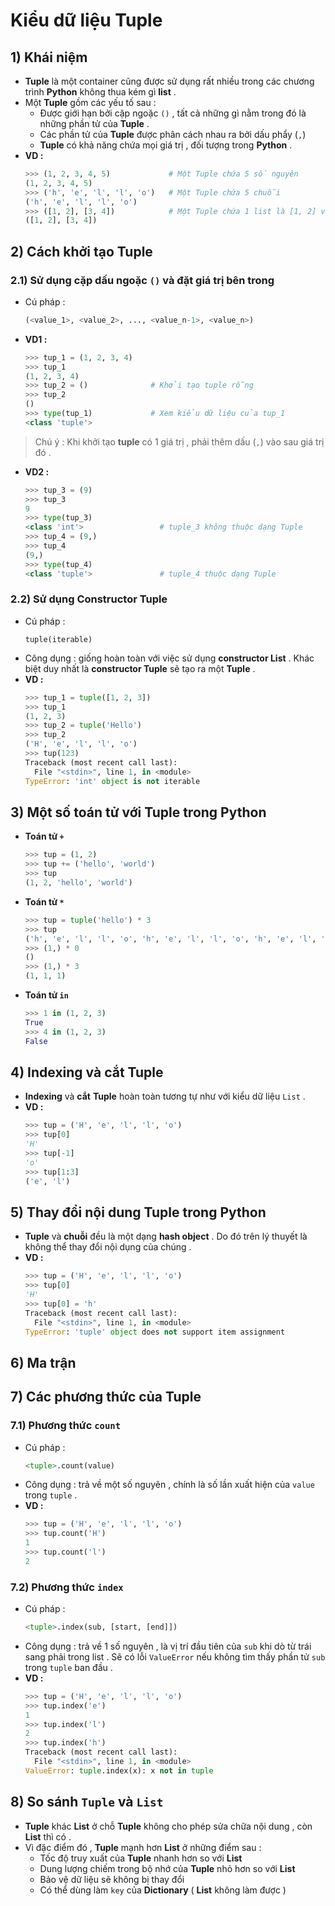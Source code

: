 # Kiểu dữ liệu Tuple
## **1) Khái niệm**
- **Tuple** là một container cũng được sử dụng rất nhiều trong các chương trình **Python** không thua kém gì **list** .
- Một **Tuple** gồm các yếu tố sau :
    - Được giới hạn bởi cặp ngoặc `()` , tất cả những gì nằm trong đó là những phần tử của **Tuple** .
    - Các phần tử của **Tuple** được phân cách nhau ra bởi dấu phẩy (`,`)
    - **Tuple** có khả năng chứa mọi giá trị , đối tượng trong **Python** .
- **VD :**
    ```py
    >>> (1, 2, 3, 4, 5)             # Một Tuple chứa 5 số nguyên
    (1, 2, 3, 4, 5)
    >>> ('h', 'e', 'l', 'l', 'o')   # Một Tuple chứa 5 chuỗi
    ('h', 'e', 'l', 'l', 'o')
    >>> ([1, 2], [3, 4])            # Một Tuple chứa 1 list là [1, 2] và 1 tuple là (3, 4)
    ([1, 2], [3, 4])
    ```
## **2) Cách khởi tạo Tuple**
### **2.1) Sử dụng cặp dấu ngoặc `()` và đặt giá trị bên trong**
- Cú pháp :
    ```py
    (<value_1>, <value_2>, ..., <value_n-1>, <value_n>)
    ```
- **VD1 :**
    ```py
    >>> tup_1 = (1, 2, 3, 4)
    >>> tup_1
    (1, 2, 3, 4)
    >>> tup_2 = ()              # Khởi tạo tuple rỗng
    >>> tup_2
    ()
    >>> type(tup_1)             # Xem kiểu dữ liệu của tup_1
    <class 'tuple'>
    ```
> Chú ý : Khi khởi tạo **tuple** có 1 giá trị , phải thêm dấu (`,`) vào sau giá trị đó .
- **VD2 :**
    ```py
    >>> tup_3 = (9)
    >>> tup_3
    9
    >>> type(tup_3)
    <class 'int'>                 # tuple_3 không thuộc dạng Tuple
    >>> tup_4 = (9,)
    >>> tup_4
    (9,)
    >>> type(tup_4)
    <class 'tuple'>               # tuple_4 thuộc dạng Tuple
    ```
### **2.2) Sử dụng Constructor Tuple**
- Cú pháp :
    ```
    tuple(iterable)
    ```
- Công dụng : giống hoàn toàn với việc sử dụng **constructor List** . Khác biệt duy nhất là **constructor Tuple** sẽ tạo ra một **Tuple** .
- **VD :**
    ```py
    >>> tup_1 = tuple([1, 2, 3])
    >>> tup_1
    (1, 2, 3)
    >>> tup_2 = tuple('Hello')
    >>> tup_2
    ('H', 'e', 'l', 'l', 'o')
    >>> tup(123)
    Traceback (most recent call last):
      File "<stdin>", line 1, in <module>
    TypeError: 'int' object is not iterable
    ```
## **3) Một số toán tử với Tuple trong Python**
- **Toán tử `+`**
    ```py
    >>> tup = (1, 2)
    >>> tup += ('hello', 'world')
    >>> tup
    (1, 2, 'hello', 'world')
    ```
- **Toán tử `*`**
    ```py
    >>> tup = tuple('hello') * 3
    >>> tup
    ('h', 'e', 'l', 'l', 'o', 'h', 'e', 'l', 'l', 'o', 'h', 'e', 'l', 'l', 'o')
    >>> (1,) * 0
    ()
    >>> (1,) * 3
    (1, 1, 1)
    ```
- **Toán tử `in`**
    ```py
    >>> 1 in (1, 2, 3)
    True
    >>> 4 in (1, 2, 3)
    False
    ```
## **4) Indexing và cắt Tuple**
- **Indexing** và **cắt** **Tuple** hoàn toàn tương tự như với kiểu dữ liệu `List` .
- **VD :**
    ```py
    >>> tup = ('H', 'e', 'l', 'l', 'o')
    >>> tup[0]
    'H'
    >>> tup[-1]
    'o'
    >>> tup[1:3]
    ('e', 'l')
    ```
## **5) Thay đổi nội dung Tuple trong Python**
- **Tuple** và **chuỗi** đều là một dạng **hash object** . Do đó trên lý thuyết là không thể thay đổi nội dụng của chúng .
- **VD :**
    ```py
    >>> tup = ('H', 'e', 'l', 'l', 'o')
    >>> tup[0]
    'H'
    >>> tup[0] = 'h'
    Traceback (most recent call last):
      File "<stdin>", line 1, in <module>
    TypeError: 'tuple' object does not support item assignment
    ```
## **6) Ma trận**
## **7) Các phương thức của Tuple**
### **7.1) Phương thức `count`**
- Cú pháp :
    ```py
    <tuple>.count(value)
    ```
- Công dụng : trả về một số nguyên , chính là số lần xuất hiện của `value` trong `tuple` .
- **VD :**
    ```py
    >>> tup = ('H', 'e', 'l', 'l', 'o')
    >>> tup.count('H')
    1
    >>> tup.count('l')
    2
    ```
### **7.2) Phương thức `index`**
- Cú pháp :
    ```py
    <tuple>.index(sub, [start, [end]])
    ```
- Công dụng : trả về 1 số nguyên , là vị trí đầu tiên của `sub` khi dò từ trái sang phải trong list . Sẽ có lỗi `ValueError` nếu không tìm thấy phần tử `sub` trong `tuple` ban đầu .
- **VD :**
    ```py
    >>> tup = ('H', 'e', 'l', 'l', 'o')
    >>> tup.index('e')
    1
    >>> tup.index('l')
    2
    >>> tup.index('h')
    Traceback (most recent call last):
      File "<stdin>", line 1, in <module>
    ValueError: tuple.index(x): x not in tuple
    ```
## **8) So sánh `Tuple` và `List`**
- **Tuple** khác **List** ở chỗ **Tuple** không cho phép sửa chữa nội dung , còn **List** thì có .
- Vì đặc điểm đó , **Tuple** mạnh hơn **List** ở những điểm sau :
    - Tốc độ truy xuất của **Tuple** nhanh hơn so với **List**
    - Dung lượng chiếm trong bộ nhớ của **Tuple** nhỏ hơn so với **List**
    - Bảo vệ dữ liệu sẽ không bị thay đổi
    - Có thể dùng làm `key` của **Dictionary** ( **List** không làm được )
